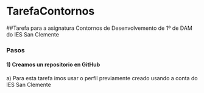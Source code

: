 # TarefaContornos
##Tarefa para a asignatura Contornos de Desenvolvemento de 1º de DAM do IES San Clemente

### Pasos 

#### 1) Creamos un repositorio en GitHub

a) Para esta tarefa imos usar o perfil previamente creado usando a conta do IES San Clemente


